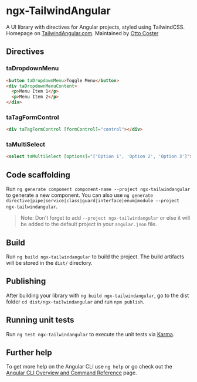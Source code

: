 # ngx-TailwindAngular

A UI library with directives for Angular projects, styled using TailwindCSS. Homepage on [TailwindAngular.com](https://tailwindangular.com). Maintained by [Otto Coster](https://ottocoster.com)

## Directives

### taDropdownMenu

```html
<button taDropdownMenu>Toggle Menu</button>
<div taDropdownMenuContent>
  <p>Menu Item 1</p>
  <p>Menu Item 2</p>
</div>
```

### taTagFormControl

```html
<div taTagFormControl [formControl]="control"></div>
```

### taMultiSelect

```html
<select taMultiSelect [options]="['Option 1', 'Option 2', 'Option 3']"></select>
```

## Code scaffolding

Run `ng generate component component-name --project ngx-tailwindangular` to generate a new component. You can also use `ng generate directive|pipe|service|class|guard|interface|enum|module --project ngx-tailwindangular`.

> Note: Don't forget to add `--project ngx-tailwindangular` or else it will be added to the default project in your `angular.json` file.

## Build

Run `ng build ngx-tailwindangular` to build the project. The build artifacts will be stored in the `dist/` directory.

## Publishing

After building your library with `ng build ngx-tailwindangular`, go to the dist folder `cd dist/ngx-tailwindangular` and run `npm publish`.

## Running unit tests

Run `ng test ngx-tailwindangular` to execute the unit tests via [Karma](https://karma-runner.github.io).

## Further help

To get more help on the Angular CLI use `ng help` or go check out the [Angular CLI Overview and Command Reference](https://angular.io/cli) page.
